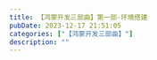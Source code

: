 ```yaml
---
title: 【鸿蒙开发三部曲】第一部-环境搭建
pubDate: 2023-12-17 21:51:05
categories: ["【鸿蒙开发三部曲】"]
description: ""
---
```

